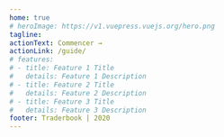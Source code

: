 ```yaml
---
home: true
# heroImage: https://v1.vuepress.vuejs.org/hero.png
tagline: 
actionText: Commencer →
actionLink: /guide/
# features:
# - title: Feature 1 Title
#   details: Feature 1 Description
# - title: Feature 2 Title
#   details: Feature 2 Description
# - title: Feature 3 Title
#   details: Feature 3 Description
footer: Traderbook | 2020
---
```

